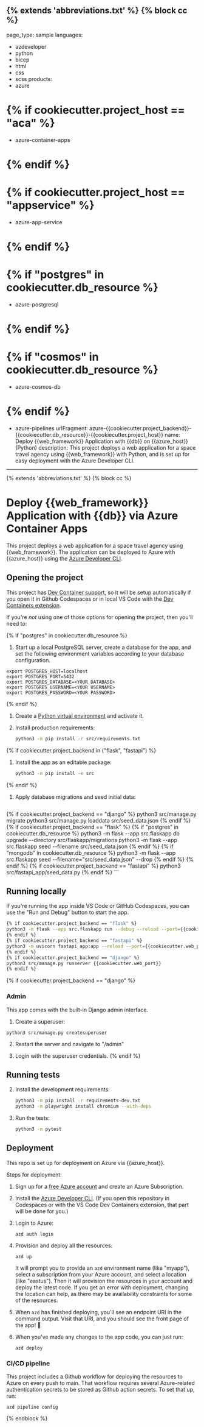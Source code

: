 {% extends 'abbreviations.txt' %}
{% block cc %}
---
page_type: sample
languages:
- azdeveloper
- python
- bicep
- html
- css
- scss
products:
- azure
# {% if cookiecutter.project_host == "aca" %}
- azure-container-apps
# {% endif %}
# {% if cookiecutter.project_host == "appservice" %}
- azure-app-service
# {% endif %}
# {% if "postgres" in cookiecutter.db_resource %}
- azure-postgresql
# {% endif %}
# {% if "cosmos" in cookiecutter.db_resource %}
- azure-cosmos-db
# {% endif %}
- azure-pipelines
urlFragment: azure-{{cookiecutter.project_backend}}-{{cookiecutter.db_resource}}-{{cookiecutter.project_host}}
name: Deploy {{web_framework}} Application with {{db}} on {{azure_host}} (Python)
description: This project deploys a web application for a space travel agency using {{web_framework}} with Python, and is set up for easy deployment with the Azure Developer CLI.
---
<!-- YAML front-matter schema: https://review.learn.microsoft.com/en-us/help/contribute/samples/process/onboarding?branch=main#supported-metadata-fields-for-readmemd -->

{% extends 'abbreviations.txt' %}
{% block cc %}
# Deploy {{web_framework}} Application with {{db}} via Azure Container Apps

This project deploys a web application for a space travel agency using {{web_framework}}. The application can be deployed to Azure with {{azure_host}} using the [Azure Developer CLI](https://learn.microsoft.com/azure/developer/azure-developer-cli/overview).

## Opening the project

This project has [Dev Container support](https://code.visualstudio.com/docs/devcontainers/containers), so it will be setup automatically if you open it in Github Codespaces or in local VS Code with the [Dev Containers extension](https://marketplace.visualstudio.com/items?itemName=ms-vscode-remote.remote-containers).

If you're *not* using one of those options for opening the project, then you'll need to:

{% if "postgres" in cookiecutter.db_resource %}
1. Start up a local PostgreSQL server, create a database for the app, and set the following environment variables according to your database configuration.

```shell
export POSTGRES_HOST=localhost
export POSTGRES_PORT=5432
export POSTGRES_DATABASE=<YOUR DATABASE>
export POSTGRES_USERNAME=<YOUR USERNAME>
export POSTGRES_PASSWORD=<YOUR PASSWORD>
```
{% endif %}

1. Create a [Python virtual environment](https://docs.python.org/3/tutorial/venv.html#creating-virtual-environments) and activate it.

1. Install production requirements:

    ```sh
    python3 -m pip install -r src/requirements.txt
    ```

{% if cookiecutter.project_backend in ("flask", "fastapi") %}

1. Install the app as an editable package:

    ```sh
    python3 -m pip install -e src
    ```

{% endif %}

1. Apply database migrations and seed initial data:

    ```sh
{% if cookiecutter.project_backend == "django" %}
    python3 src/manage.py migrate
    python3 src/manage.py loaddata src/seed_data.json
{% endif %}
{% if cookiecutter.project_backend == "flask" %}
    {% if "postgres" in cookiecutter.db_resource %}
    python3 -m flask --app src.flaskapp db upgrade --directory src/flaskapp/migrations
    python3 -m flask --app src.flaskapp seed --filename src/seed_data.json
    {% endif %}
    {% if "mongodb" in cookiecutter.db_resource %}
    python3 -m flask --app src.flaskapp seed --filename="src/seed_data.json" --drop
    {% endif %}
{% endif %}
{% if cookiecutter.project_backend == "fastapi" %}
    python3 src/fastapi_app/seed_data.py
{% endif %}
    ```

## Running locally

If you're running the app inside VS Code or GitHub Codespaces, you can use the "Run and Debug" button to start the app.

```sh
{% if cookiecutter.project_backend == "flask" %}
python3 -m flask --app src.flaskapp run --debug --reload --port={{cookiecutter.web_port}}
{% endif %}
{% if cookiecutter.project_backend == "fastapi" %}
python3 -m uvicorn fastapi_app:app --reload --port={{cookiecutter.web_port}}
{% endif %}
{% if cookiecutter.project_backend == "django" %}
python3 src/manage.py runserver {{cookiecutter.web_port}}
{% endif %}
```

{% if cookiecutter.project_backend == "django" %}
### Admin

This app comes with the built-in Django admin interface.

1. Create a superuser:

```
python3 src/manage.py createsuperuser
```

2. Restart the server and navigate to "/admin"

3. Login with the superuser credentials.
{% endif %}

## Running tests

2. Install the development requirements:

    ```sh
    python3 -m pip install -r requirements-dev.txt
    python3 -m playwright install chromium --with-deps
    ```

3. Run the tests:

    ```sh
    python3 -m pytest
    ```

## Deployment

This repo is set up for deployment on Azure via {{azure_host}}.

Steps for deployment:

1. Sign up for a [free Azure account](https://azure.microsoft.com/free/) and create an Azure Subscription.
2. Install the [Azure Developer CLI](https://learn.microsoft.com/azure/developer/azure-developer-cli/install-azd). (If you open this repository in Codespaces or with the VS Code Dev Containers extension, that part will be done for you.)
3. Login to Azure:

    ```shell
    azd auth login
    ```

4. Provision and deploy all the resources:

    ```shell
    azd up
    ```

    It will prompt you to provide an `azd` environment name (like "myapp"), select a subscription from your Azure account, and select a location (like "eastus"). Then it will provision the resources in your account and deploy the latest code. If you get an error with deployment, changing the location can help, as there may be availability constraints for some of the resources.

5. When `azd` has finished deploying, you'll see an endpoint URI in the command output. Visit that URI, and you should see the front page of the app! 🎉

6. When you've made any changes to the app code, you can just run:

    ```shell
    azd deploy
    ```

### CI/CD pipeline

This project includes a Github workflow for deploying the resources to Azure
on every push to main. That workflow requires several Azure-related authentication secrets
to be stored as Github action secrets. To set that up, run:

```shell
azd pipeline config
```

{% endblock %}
